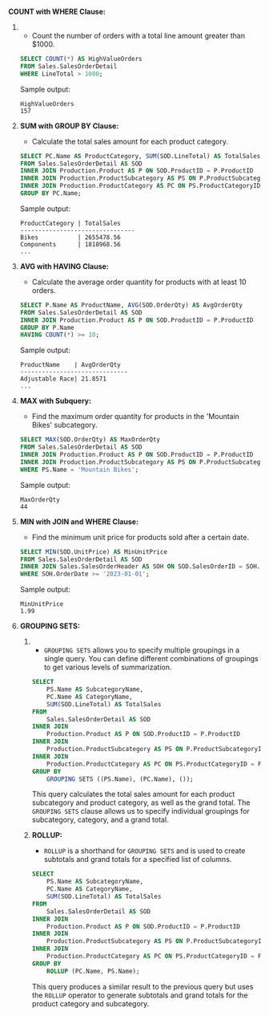 **COUNT with WHERE Clause:**

1. - Count the number of orders with a total line amount greater than $1000.
   
   ```sql
   SELECT COUNT(*) AS HighValueOrders
   FROM Sales.SalesOrderDetail
   WHERE LineTotal > 1000;
   ```
   
   Sample output:
   
   ```
   HighValueOrders
   157
   ```

2. **SUM with GROUP BY Clause:**
   
   - Calculate the total sales amount for each product category.
   
   ```sql
   SELECT PC.Name AS ProductCategory, SUM(SOD.LineTotal) AS TotalSales
   FROM Sales.SalesOrderDetail AS SOD
   INNER JOIN Production.Product AS P ON SOD.ProductID = P.ProductID
   INNER JOIN Production.ProductSubcategory AS PS ON P.ProductSubcategoryID = PS.ProductSubcategoryID
   INNER JOIN Production.ProductCategory AS PC ON PS.ProductCategoryID = PC.ProductCategoryID
   GROUP BY PC.Name;
   ```
   
   Sample output:
   
   ```
   ProductCategory | TotalSales
   --------------------------------
   Bikes           | 2655478.56
   Components      | 1818968.56
   ...
   ```

3. **AVG with HAVING Clause:**
   
   - Calculate the average order quantity for products with at least 10 orders.
   
   ```sql
   SELECT P.Name AS ProductName, AVG(SOD.OrderQty) AS AvgOrderQty
   FROM Sales.SalesOrderDetail AS SOD
   INNER JOIN Production.Product AS P ON SOD.ProductID = P.ProductID
   GROUP BY P.Name
   HAVING COUNT(*) >= 10;
   ```
   
   Sample output:
   
   ```
   ProductName    | AvgOrderQty
   ------------------------------
   Adjustable Race| 21.8571
   ...
   ```

4. **MAX with Subquery:**
   
   - Find the maximum order quantity for products in the 'Mountain Bikes' subcategory.
   
   ```sql
   SELECT MAX(SOD.OrderQty) AS MaxOrderQty
   FROM Sales.SalesOrderDetail AS SOD
   INNER JOIN Production.Product AS P ON SOD.ProductID = P.ProductID
   INNER JOIN Production.ProductSubcategory AS PS ON P.ProductSubcategoryID = PS.ProductSubcategoryID
   WHERE PS.Name = 'Mountain Bikes';
   ```
   
   Sample output:
   
   ```
   MaxOrderQty
   44
   ```

5. **MIN with JOIN and WHERE Clause:**
   
   - Find the minimum unit price for products sold after a certain date.
   
   ```sql
   SELECT MIN(SOD.UnitPrice) AS MinUnitPrice
   FROM Sales.SalesOrderDetail AS SOD
   INNER JOIN Sales.SalesOrderHeader AS SOH ON SOD.SalesOrderID = SOH.SalesOrderID
   WHERE SOH.OrderDate >= '2023-01-01';
   ```
   
   Sample output:
   
   ```
   MinUnitPrice
   1.99
   ```

6. **GROUPING SETS:**
   
   1. - `GROUPING SETS` allows you to specify multiple groupings in a single query. You can define different combinations of groupings to get various levels of summarization.
      
      ```sql
      SELECT 
          PS.Name AS SubcategoryName,
          PC.Name AS CategoryName,
          SUM(SOD.LineTotal) AS TotalSales
      FROM 
          Sales.SalesOrderDetail AS SOD
      INNER JOIN 
          Production.Product AS P ON SOD.ProductID = P.ProductID
      INNER JOIN 
          Production.ProductSubcategory AS PS ON P.ProductSubcategoryID = PS.ProductSubcategoryID
      INNER JOIN 
          Production.ProductCategory AS PC ON PS.ProductCategoryID = PC.ProductCategoryID
      GROUP BY 
          GROUPING SETS ((PS.Name), (PC.Name), ());
      ```
      
      This query calculates the total sales amount for each product subcategory and product category, as well as the grand total. The `GROUPING SETS` clause allows us to specify individual groupings for subcategory, category, and a grand total.
   
   2. **ROLLUP:**
      
      - `ROLLUP` is a shorthand for `GROUPING SETS` and is used to create subtotals and grand totals for a specified list of columns.
      
      ```sql
      SELECT 
          PS.Name AS SubcategoryName,
          PC.Name AS CategoryName,
          SUM(SOD.LineTotal) AS TotalSales
      FROM 
          Sales.SalesOrderDetail AS SOD
      INNER JOIN 
          Production.Product AS P ON SOD.ProductID = P.ProductID
      INNER JOIN 
          Production.ProductSubcategory AS PS ON P.ProductSubcategoryID = PS.ProductSubcategoryID
      INNER JOIN 
          Production.ProductCategory AS PC ON PS.ProductCategoryID = PC.ProductCategoryID
      GROUP BY 
          ROLLUP (PC.Name, PS.Name);
      ```
      
      This query produces a similar result to the previous query but uses the `ROLLUP` operator to generate subtotals and grand totals for the product category and subcategory.
   
   
